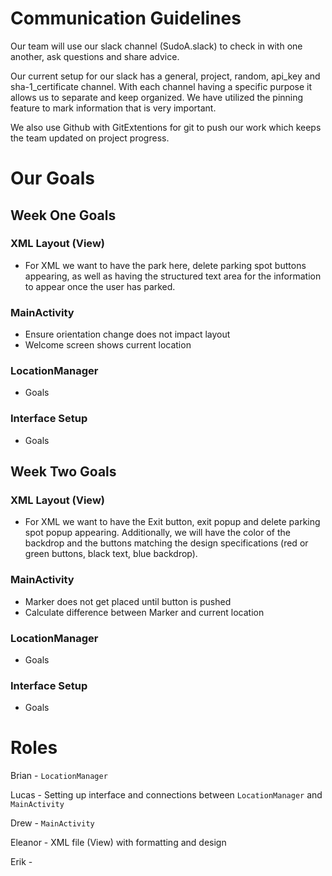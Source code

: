 # Communication Guidelines
 
Our team will use our slack channel (SudoA.slack) to check in with one another, ask questions and share advice.

Our current setup for our slack has a general, project, random, api\_key and sha-1\_certificate channel. With each channel having a specific purpose it allows us to separate and keep organized. We have utilized the pinning feature to mark information that is very important.

We also use Github with GitExtentions for git to push our work which keeps the team updated on project progress.

# Our Goals

## Week One Goals

### XML Layout (View)
 * For XML we want to have the park here, delete parking spot buttons appearing, as well as having the structured text area for the information to appear once the user has parked.

### MainActivity
 * Ensure orientation change does not impact layout
 * Welcome screen shows current location

### LocationManager

* Goals

### Interface Setup
 * Goals
 
## Week Two Goals

### XML Layout (View)
 * For XML we want to have the Exit button, exit popup and delete parking spot popup appearing. Additionally, we will have the color of the backdrop and the buttons matching the design specifications (red or green buttons, black text, blue backdrop).

### MainActivity
 * Marker does not get placed until button is pushed
 * Calculate difference between Marker and current location

### LocationManager

* Goals

### Interface Setup
 * Goals
 


# Roles
 
Brian - `LocationManager` 

Lucas - Setting up interface and connections between `LocationManager` and `MainActivity`

Drew - `MainActivity` 

Eleanor - XML file (View) with formatting and design

Erik - 
